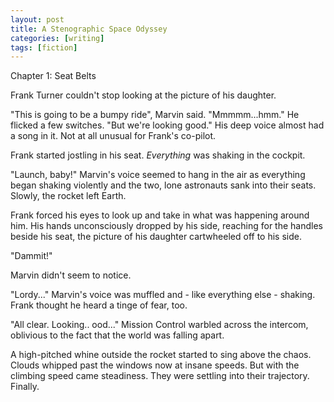 ```yaml
---
layout: post
title: A Stenographic Space Odyssey
categories: [writing]
tags: [fiction]
---
```


Chapter 1: Seat Belts

Frank Turner couldn't stop looking at the picture of his daughter.

"This is going to be a bumpy ride", Marvin said. "Mmmmm...hmm." He flicked a few switches. "But we're looking good." His deep voice almost had a song in it. Not at all unusual for Frank's co-pilot.

Frank started jostling in his seat. _Everything_ was shaking in the cockpit.

"Launch, baby!" Marvin's voice seemed to hang in the air as everything began shaking violently and the two, lone astronauts sank into their seats. Slowly, the rocket left Earth.

Frank forced his eyes to look up and take in what was happening around him. His hands unconsciously dropped by his side, reaching for the handles beside his seat, the picture of his daughter cartwheeled off to his side.

"Dammit!"

Marvin didn't seem to notice.

"Lordy..." Marvin's voice was muffled and - like everything else - shaking. Frank thought he heard a tinge of fear, too.

"All clear. Looking.. ood..." Mission Control warbled across the intercom, oblivious to the fact that the world was falling apart.

A high-pitched whine outside the rocket started to sing above the chaos. Clouds whipped past the windows now at insane speeds. But with the climbing speed came steadiness. They were settling into their trajectory. Finally.
